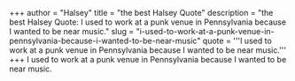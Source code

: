 +++
author = "Halsey"
title = "the best Halsey Quote"
description = "the best Halsey Quote: I used to work at a punk venue in Pennsylvania because I wanted to be near music."
slug = "i-used-to-work-at-a-punk-venue-in-pennsylvania-because-i-wanted-to-be-near-music"
quote = '''I used to work at a punk venue in Pennsylvania because I wanted to be near music.'''
+++
I used to work at a punk venue in Pennsylvania because I wanted to be near music.
